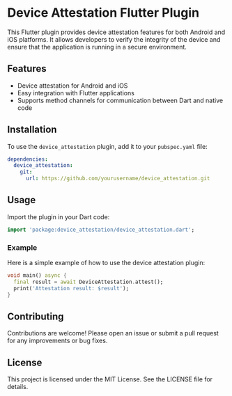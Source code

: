 # Device Attestation Flutter Plugin

This Flutter plugin provides device attestation features for both Android and iOS platforms. It allows developers to verify the integrity of the device and ensure that the application is running in a secure environment.

## Features

- Device attestation for Android and iOS
- Easy integration with Flutter applications
- Supports method channels for communication between Dart and native code

## Installation

To use the `device_attestation` plugin, add it to your `pubspec.yaml` file:

```yaml
dependencies:
  device_attestation:
    git:
      url: https://github.com/yourusername/device_attestation.git
```

## Usage

Import the plugin in your Dart code:

```dart
import 'package:device_attestation/device_attestation.dart';
```

### Example

Here is a simple example of how to use the device attestation plugin:

```dart
void main() async {
  final result = await DeviceAttestation.attest();
  print('Attestation result: $result');
}
```

## Contributing

Contributions are welcome! Please open an issue or submit a pull request for any improvements or bug fixes.

## License

This project is licensed under the MIT License. See the LICENSE file for details.